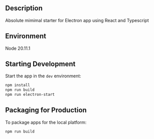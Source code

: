 ## Description
Absolute mimimal starter for Electron app using React and Typescript

## Environment
Node 20.11.1

## Starting Development

Start the app in the `dev` environment:


```bash
npm install
npm run build
npm run electron-start
```

## Packaging for Production

To package apps for the local platform:

```bash
npm run build
```
